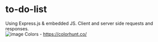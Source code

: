# to-do-list



Using Express.js & embedded JS. Client and server side requests and responses.
<br>
![image](https://github.com/kevinyejoonlee/to-do-list/assets/73869929/cb65c95c-c2dc-4e4e-8656-486066cb01da)
Colors - https://colorhunt.co/

